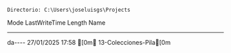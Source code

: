 ﻿

    Directorio: C:\Users\joseluisgs\Projects


Mode                LastWriteTime         Length Name                                                                  
----                -------------         ------ ----                                                                  
da----       27/01/2025     17:58                [0m  13-Colecciones-Pila[0m                                        
                            


